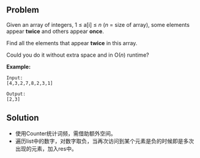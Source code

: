 ## Problem

Given an array of integers, 1 ≤ a[i] ≤ *n* (*n* = size of array), some elements appear **twice** and others appear **once**.

Find all the elements that appear **twice** in this array.

Could you do it without extra space and in O(*n*) runtime?



**Example:**

```
Input:
[4,3,2,7,8,2,3,1]

Output:
[2,3]
```



## Solution

* 使用Counter统计词频，需借助额外空间。
* 遍历list中的数字，对数字取负，当再次访问到某个元素是负的时候即是多次出现的元素，加入res中。